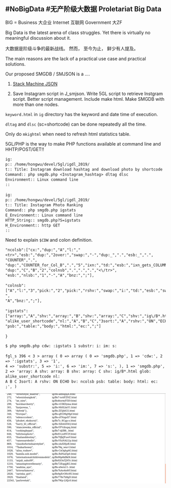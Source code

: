 ## #NoBigData #无产阶级大数据 Proletariat Big Data

BIG = Business 大企业 Internet 互联网 Government 大ZF

Big Data is the latest arena of class struggles. Yet there is virtually no meaningful discussion about it.

大数据是阶级斗争的最新战线。 然而， 至今为止， 鲜少有人提及。

The main reasons are the lack of a practical use case and practical solutions.

Our proposed SMGDB / SMJSON is a ....

1. [Stack Machine JSON](https://github.com/udexon/SMMP/blob/master/SMJSON.md)

2. Save Instagram script in J_smjson. Write 5GL script to retrieve Instgram script. Better script management. Include make html. Make SMGDB with more than one nodes.

`keyword.html` in `ig` directory has the keyword and date time of execution.

`dltag` and `dlsc` (sc=shortcode) can be done repeatedly all the time.

Only do `mkightml` when need to refresh html statistics table.

5GL/PHP is the way to make PHP functions available at command line and HHTP/POST/GET!!

```
ig:
p:: /home/hongwu/devel/5gl/igdl_2019/
t:: Title: Instagram download hashtag and download photo by shortcode
Command:: php smgdb.php <Instagram_hashtag> dltag dlsc
Environment:: Linux command line
::

ig:
p:: /home/hongwu/devel/5gl/igdl_2019/
t:: Title: Instagram Photo Ranking
Command:: php smgdb.php igstats
E_Environment:: Linux command line
HTTP_String:: smgdb.php?S=igstats
H_Environment:: http GET
::
```

Need to explain `$CDW` and colon definition.


```
"ncolsb":["cx:","dup:","A","l:","<tr>","esb:","dup:","2over:","swap:","-","dup:_",".","esb:_",".",
"COUNTER",".",
"dup:","COUNTER_for_Col_B",".","5","ixn:","td:","esb:","ixn_gets_COLUMN_A_from_outside_loop",".",
"dup:","C","B","2","colnsb",".",".",".","<\/tr>",
"esb:","nlsb:","1","-","A","bnz:",";"],

"colnsb":["A","l:","3","pick:","2","pick:","rshv:","swap:","i:","td:","esb:","swap:",".","1","-",
"A","bnz:",";"],

"igstats":["array:","A","shv:","array:","B","shv:","array:","C","shv:","ig\/B*.html","glob:",
"alike_user_shortcode","nl:","A","B","C","3sort:","A","rshv:","ON","ECHO","bv:","ncolsb",
"psb:","table:","body:","html:","ec:",";"]

}
```


```
$ php smgdb.php cdw: :igstats 1 substr: i: im: s:

fgl_s 396 < 3 > array ( 0 => array ( 0 => 'smgdb.php', 1 => 'cdw:', 2 => ':igstats', 3 => '1', 
4 => 'substr:', 5 => 'i:', 6 => 'im:', 7 => 's:', ), 1 => 'smgdb.php', 
2 => 'array: A shv: array: B shv: array: C shv: ig/B*.html glob: alike_user_shortcode nl: 
A B C 3sort: A rshv: ON ECHO bv: ncolsb psb: table: body: html: ec: ;', )
```

![alt text][InstaRank]

[InstaRank]: https://github.com/udexon/SMMP/blob/master/Instagram_Rank_2019.png "Instagram Ranking Example"


